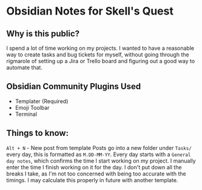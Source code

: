 # Obsidian Notes for Skell's Quest

## Why is this public?
I spend a lot of time working on my projects. I wanted to have a reasonable way to create tasks and bug tickets for myself, without going through the rigmarole of setting up a Jira or Trello board and figuring out a good way to automate that.

## Obsidian Community Plugins Used
- Templater (Required)
- Emoji Toolbar
- Terminal

## Things to know:
`Alt + N` - New post from template
Posts go into a new folder under `Tasks/` every day, this is formatted as `M.DD-MM-YY`. Every day starts with a `General day notes`, which confirms the time I start working on my project. 
I manually enter the time I finish working on it for the day. I don't put down all the breaks I take, as I'm not too concerned with being too accurate with the timings. I may calculate this properly in future with another template.
